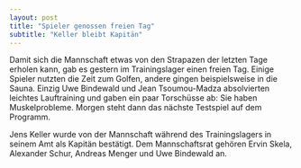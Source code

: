 ```yaml
---
layout: post
title: "Spieler genossen freien Tag"
subtitle: "Keller bleibt Kapitän"
---
```


Damit sich die Mannschaft etwas von den Strapazen der letzten Tage erholen kann, gab es gestern im Trainingslager einen freien Tag. Einige Spieler nutzten die Zeit zum Golfen, andere gingen beispielsweise in die Sauna. Einzig Uwe Bindewald und Jean Tsoumou-Madza absolvierten leichtes Lauftraining und gaben ein paar Torschüsse ab: Sie haben Muskelprobleme. Morgen steht dann das nächste Testspiel auf dem Programm.

Jens Keller wurde von der Mannschaft während des Trainingslagers in seinem Amt als Kapitän bestätigt. Dem Mannschaftsrat gehören Ervin Skela, Alexander Schur, Andreas Menger und Uwe Bindewald an.
